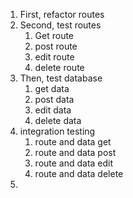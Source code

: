 1. First, refactor routes
2. Second, test routes
   1. Get route
   2. post route
   3. edit route
   4. delete route
3. Then, test database
   1. get data
   2. post data
   3. edit data
   4. delete data
4. integration testing
   1. route and data get
   2. route and data post
   3. route and data edit
   4. route and data delete
5. 
